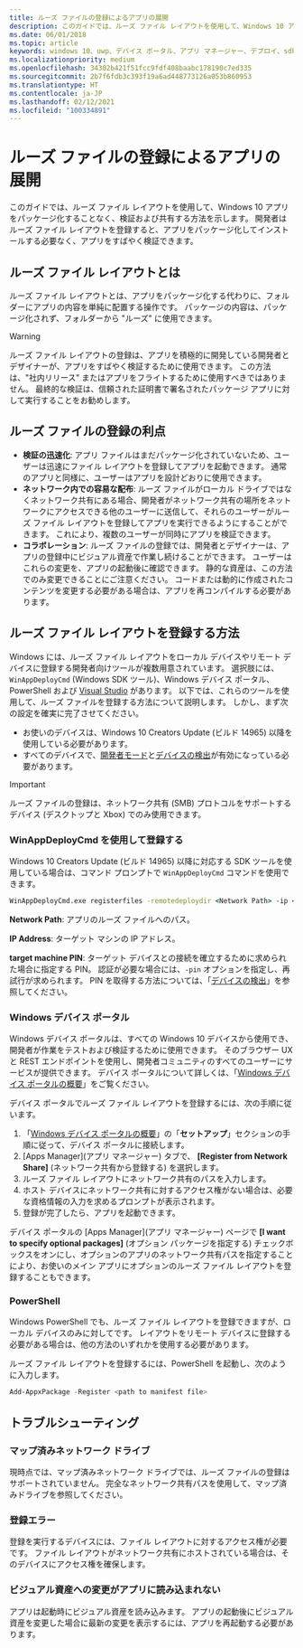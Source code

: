 ```yaml
---
title: ルーズ ファイルの登録によるアプリの展開
description: このガイドでは、ルーズ ファイル レイアウトを使用して、Windows 10 アプリをパッケージ化することなく、検証および共有する方法を示します。
ms.date: 06/01/2018
ms.topic: article
keywords: windows 10、uwp、デバイス ポータル、アプリ マネージャー、デプロイ、sdk
ms.localizationpriority: medium
ms.openlocfilehash: 34302b421f51fcc9fdf408baabc178190c7ed335
ms.sourcegitcommit: 2b7f6fdb3c393f19a6ad448773126a053b860953
ms.translationtype: HT
ms.contentlocale: ja-JP
ms.lasthandoff: 02/12/2021
ms.locfileid: "100334891"
---
```

# <a name="deploy-an-app-through-loose-file-registration"></a>ルーズ ファイルの登録によるアプリの展開 

このガイドでは、ルーズ ファイル レイアウトを使用して、Windows 10 アプリをパッケージ化することなく、検証および共有する方法を示します。 開発者はルーズ ファイル レイアウトを登録すると、アプリをパッケージ化してインストールする必要なく、アプリをすばやく検証できます。 

## <a name="what-is-a-loose-file-layout"></a>ルーズ ファイル レイアウトとは

ルーズ ファイル レイアウトとは、アプリをパッケージ化する代わりに、フォルダーにアプリの内容を単純に配置する操作です。 パッケージの内容は、パッケージ化されず、フォルダーから "ルーズ" に使用できます。 

> [!WARNING]
> ルーズ ファイル レイアウトの登録は、アプリを積極的に開発している開発者とデザイナーが、アプリをすばやく検証するために使用できます。 この方法は、"社内リリース" またはアプリをフライトするために使用すべきではありません。 最終的な検証は、信頼された証明書で署名されたパッケージ アプリに対して実行することをお勧めします。 

## <a name="advantages-of-loose-file-registration"></a>ルーズ ファイルの登録の利点

- **検証の迅速化**: アプリ ファイルはまだパッケージ化されていないため、ユーザーは迅速にファイル レイアウトを登録してアプリを起動できます。 通常のアプリと同様に、ユーザーはアプリを設計どおりに使用できます。 
- **ネットワーク内での容易な配布**: ルーズ ファイルがローカル ドライブではなくネットワーク共有にある場合、開発者がネットワーク共有の場所をネットワークにアクセスできる他のユーザーに送信して、それらのユーザーがルーズ ファイル レイアウトを登録してアプリを実行できるようにすることができます。 これにより、複数のユーザーが同時にアプリを検証できます。 
- **コラボレーション**: ルーズ ファイルの登録では、開発者とデザイナーは、アプリの登録中にビジュアル資産で作業し続けることができます。 ユーザーはこれらの変更を、アプリの起動後に確認できます。 静的な資産は、この方法でのみ変更できることにご注意ください。 コードまたは動的に作成されたコンテンツを変更する必要がある場合は、アプリを再コンパイルする必要があります。

## <a name="how-to-register-a-loose-file-layout"></a>ルーズ ファイル レイアウトを登録する方法

Windows には、ルーズ ファイル レイアウトをローカル デバイスやリモート デバイスに登録する開発者向けツールが複数用意されています。 選択肢には、`WinAppDeployCmd` (Windows SDK ツール)、Windows デバイス ポータル、PowerShell および [Visual Studio](./deploying-and-debugging-uwp-apps.md#register-layout-from-network) があります。 以下では、これらのツールを使用して、ルーズ ファイルを登録する方法について説明します。 しかし、まず次の設定を確実に完了させてください。

- お使いのデバイスは、Windows 10 Creators Update (ビルド 14965) 以降を使用している必要があります。
- すべてのデバイスで、[開発者モード](/windows/apps/get-started/enable-your-device-for-development)と[デバイスの検出](/windows/apps/get-started/enable-your-device-for-development#device-discovery)が有効になっている必要があります。

> [!IMPORTANT]
> ルーズ ファイルの登録は、ネットワーク共有 (SMB) プロトコルをサポートするデバイス (デスクトップと Xbox) でのみ使用できます。 

### <a name="register-with-winappdeploycmd"></a>WinAppDeployCmd を使用して登録する

Windows 10 Creators Update (ビルド 14965) 以降に対応する SDK ツールを使用している場合は、コマンド プロンプトで `WinAppDeployCmd` コマンドを使用できます。

```cmd
WinAppDeployCmd.exe registerfiles -remotedeploydir <Network Path> -ip <IP Address> -pin <target machine PIN>
```

**Network Path**: アプリのルーズ ファイルへのパス。

**IP Address**: ターゲット マシンの IP アドレス。

**target machine PIN**: ターゲット デバイスとの接続を確立するために求められた場合に指定する PIN。 認証が必要な場合には、`-pin` オプションを指定し、再試行が求められます。 PIN を取得する方法については、「[デバイスの検出](/windows/apps/get-started/enable-your-device-for-development#device-discovery)」を参照してください。

### <a name="windows-device-portal"></a>Windows デバイス ポータル

Windows デバイス ポータルは、すべての Windows 10 デバイスから使用でき、開発者が作業をテストおよび検証するために使用できます。 そのブラウザー UX と REST エンドポイントを使用し、開発者コミュニティのすべてのユーザーにサービスが提供できます。 デバイス ポータルについて詳しくは、「[Windows デバイス ポータルの概要](device-portal.md)」をご覧ください。

デバイス ポータルでルーズ ファイル レイアウトを登録するには、次の手順に従います。

1. 「[Windows デバイス ポータルの概要](device-portal.md)」の「**セットアップ**」セクションの手順に従って、デバイス ポータルに接続します。
1. [Apps Manager]\(アプリ マネージャー\) タブで、 **[Register from Network Share]** \(ネットワーク共有から登録する\) を選択します。
1. ルーズ ファイル レイアウトにネットワーク共有のパスを入力します。 
1. ホスト デバイスにネットワーク共有に対するアクセス権がない場合は、必要な資格情報の入力を求めるプロンプトが表示されます。
1. 登録が完了したら、アプリを起動できます。

デバイス ポータルの [Apps Manager]\(アプリ マネージャー\) ページで **[I want to specify optional packages]** \(オプション パッケージを指定する\) チェックボックスをオンにし、オプションのアプリのネットワーク共有パスを指定することにより、お使いのメイン アプリにオプションのルーズ ファイル レイアウトを登録することもできます。 

### <a name="powershell"></a>PowerShell 

Windows PowerShell でも、ルーズ ファイル レイアウトを登録できますが、ローカル デバイスのみに対してです。 レイアウトをリモート デバイスに登録する必要がある場合は、他の方法のいずれかを使用する必要があります。 

ルーズ ファイル レイアウトを登録するには、PowerShell を起動し、次のように入力します。

```PowerShell
Add-AppxPackage -Register <path to manifest file>
```

## <a name="troubleshooting"></a>トラブルシューティング

### <a name="mapped-network-drives"></a>マップ済みネットワーク ドライブ
現時点では、マップ済みネットワーク ドライブでは、ルーズ ファイルの登録はサポートされていません。 完全なネットワーク共有パスを使用して、マップ済みドライブを参照してください。

### <a name="registration-failure"></a>登録エラー
登録を実行するデバイスには、ファイル レイアウトに対するアクセス権が必要です。 ファイル レイアウトがネットワーク共有にホストされている場合は、そのデバイスにアクセス権を確保します。 

### <a name="modifications-to-visual-assets-arent-being-loaded-in-the-app"></a>ビジュアル資産への変更がアプリに読み込まれない 
アプリは起動時にビジュアル資産を読み込みます。 アプリの起動後にビジュアル資産を変更した場合に最新の変更を表示するには、アプリを再起動する必要があります。
